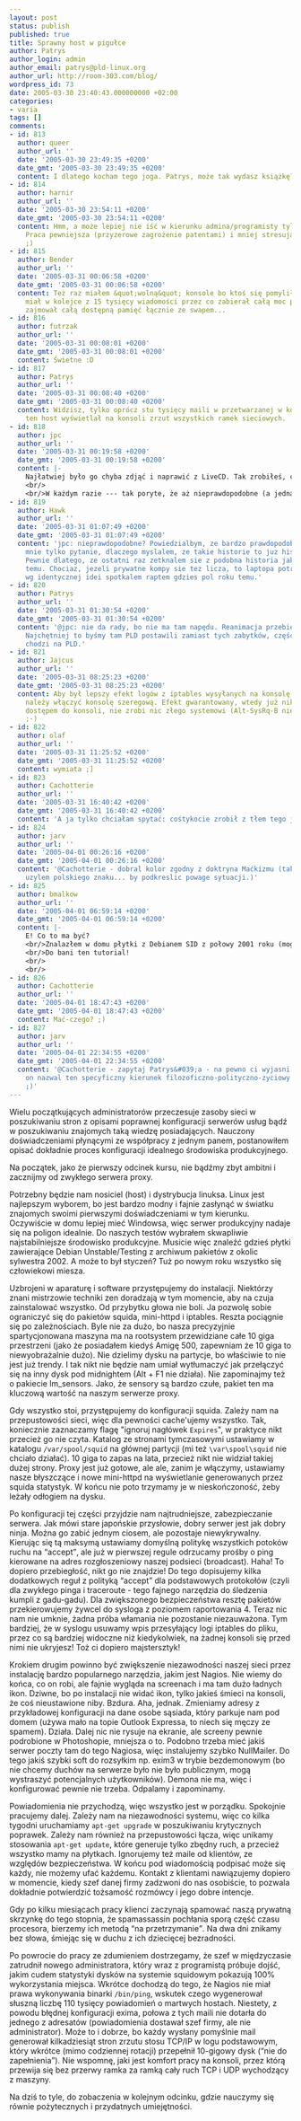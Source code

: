 ```yaml
---
layout: post
status: publish
published: true
title: Sprawny host w pigułce
author: Patrys
author_login: admin
author_email: patrys@pld-linux.org
author_url: http://room-303.com/blog/
wordpress_id: 73
date: 2005-03-30 23:40:43.000000000 +02:00
categories:
- varia
tags: []
comments:
- id: 813
  author: queer
  author_url: ''
  date: '2005-03-30 23:49:35 +0200'
  date_gmt: '2005-03-30 23:49:35 +0200'
  content: I dlatego kocham tego joga. Patrys, może tak wydasz książkę? :)
- id: 814
  author: harnir
  author_url: ''
  date: '2005-03-30 23:54:11 +0200'
  date_gmt: '2005-03-30 23:54:11 +0200'
  content: Hmm, a może lepiej nie iść w kierunku admina/programisty tylko kopać rowy?
    Praca pewniejsza (przyzerowe zagrożenie patentami) i mniej stresująca... Hmm...
    ;)
- id: 815
  author: Bender
  author_url: ''
  date: '2005-03-31 00:06:58 +0200'
  date_gmt: '2005-03-31 00:06:58 +0200'
  content: Też raz miałem &quot;wolną&quot; konsole bo ktoś się pomylił i postfix
    miał w kolejce z 15 tysięcy wiadomości przez co zabierał całą moc procesory i
    zajmował całą dostępną pamięć łącznie ze swapem...
- id: 816
  author: futrzak
  author_url: ''
  date: '2005-03-31 00:08:01 +0200'
  date_gmt: '2005-03-31 00:08:01 +0200'
  content: Świetne :D
- id: 817
  author: Patrys
  author_url: ''
  date: '2005-03-31 00:08:40 +0200'
  date_gmt: '2005-03-31 00:08:40 +0200'
  content: Widzisz, tylko oprócz stu tysięcy maili w przetwarzanej w kółko kolejce,
    ten host wyświetlał na konsoli zrzut wszystkich ramek sieciowych.
- id: 818
  author: jpc
  author_url: ''
  date: '2005-03-31 00:19:58 +0200'
  date_gmt: '2005-03-31 00:19:58 +0200'
  content: |-
    Najłatwiej było go chyba zdjąć i naprawić z LiveCD. Tak zrobiłeś, czy musieliście się dłubać inaczej? ;]
    <br/>
    <br/>W każdym razie --- tak poryte, że aż nieprawdopodobne (a jednak jakiś wewnętrzny głos podpowiada mi, że prawdziwe).
- id: 819
  author: Hawk
  author_url: ''
  date: '2005-03-31 01:07:49 +0200'
  date_gmt: '2005-03-31 01:07:49 +0200'
  content: 'jpc: nieprawdopodobne? Powiedzialbym, ze bardzo prawdopodobne. Nurtuje
    mnie tylko pytanie, dlaczego myslalem, ze takie historie to juz historia? :-)
    Pewnie dlatego, ze ostatni raz zetknalem sie z podobna historia jakies 2 lata
    temu. Chociaz, jezeli prywatne kompy sie tez licza, to laptopa potraktowanego
    wg identycznej idei spotkalem raptem gdzies pol roku temu.'
- id: 820
  author: Patrys
  author_url: ''
  date: '2005-03-31 01:30:54 +0200'
  date_gmt: '2005-03-31 01:30:54 +0200'
  content: '@jpc: nie da rady, bo nie ma tam napędu. Reanimacja przebiegła z palca.
    Najchętniej to byśmy tam PLD postawili zamiast tych zabytków, część hostów już
    chodzi na PLD.'
- id: 821
  author: Jajcus
  author_url: ''
  date: '2005-03-31 08:25:23 +0200'
  date_gmt: '2005-03-31 08:25:23 +0200'
  content: Aby był lepszy efekt logów z iptables wysyłanych na konsolę, to _koniecznie_
    należy włączyć konsolę szeregową. Efekt gwarantowany, wtedy już nikt, nawet z
    dostępem do konsoli, nie zrobi nic złego systemowi (Alt-SysRq-B nie zadziała).
    ;-)
- id: 822
  author: olaf
  author_url: ''
  date: '2005-03-31 11:25:52 +0200'
  date_gmt: '2005-03-31 11:25:52 +0200'
  content: wymiata ;]
- id: 823
  author: Cachotterie
  author_url: ''
  date: '2005-03-31 16:40:42 +0200'
  date_gmt: '2005-03-31 16:40:42 +0200'
  content: 'A ja tylko chciałam spytać: cośtykocie zrobił z tłem tego jogga?? :&gt;'
- id: 824
  author: jarv
  author_url: ''
  date: '2005-04-01 00:26:16 +0200'
  date_gmt: '2005-04-01 00:26:16 +0200'
  content: '@Cachotterie - dobral kolor zgodny z doktryna Maćkizmu (tak - wyjatkowo
    uzylem polskiego znaku... by podkreslic powage sytuacji.)'
- id: 825
  author: bmalkow
  author_url: ''
  date: '2005-04-01 06:59:14 +0200'
  date_gmt: '2005-04-01 06:59:14 +0200'
  content: |-
    E! Co to ma być?
    <br/>Znalazłem w domu płytki z Debianem SID z połowy 2001 roku (mogą być?) ale tam na żadnej nie ma setup.exe???
    <br/>Do bani ten tutorial!
    <br/>
    <br/>
- id: 826
  author: Cachotterie
  author_url: ''
  date: '2005-04-01 18:47:43 +0200'
  date_gmt: '2005-04-01 18:47:43 +0200'
  content: Mać-czego? ;)
- id: 827
  author: jarv
  author_url: ''
  date: '2005-04-01 22:34:55 +0200'
  date_gmt: '2005-04-01 22:34:55 +0200'
  content: '@Cachotterie - zapytaj Patrys&#039;a - na pewno ci wyjasni. w koncu to
    on nazwal ten specyficzny kierunek filozoficzno-polityczno-zyciowy - po imieniu...
    ;)'
---
```

<p>Wielu początkujących administratorów przeczesuje zasoby sieci w poszukiwaniu stron z opisami poprawnej konfiguracji serwerów usług bądź w poszukiwaniu znajomych taką wiedzę posiadających. Nauczony doświadczeniami płynącymi ze współpracy z jednym panem, postanowiłem opisać dokładnie proces konfiguracji idealnego środowiska produkcyjnego.</p>

<p>Na początek, jako że pierwszy odcinek kursu, nie bądźmy zbyt ambitni i zacznijmy od zwykłego serwera proxy.</p>

<p>Potrzebny będzie nam nosiciel (host) i dystrybucja linuksa. Linux jest najlepszym wyborem, bo jest bardzo modny i fajnie zasłynąć w światku znajomych swoimi pierwszymi doświadczeniami w tym kierunku. Oczywiście w domu lepiej mieć Windowsa, więc serwer produkcyjny nadaje się na poligon idealnie. Do naszych testów wybrałem skwapliwie najstabilniejsze środowisko produkcyjne. Musicie więc znaleźć gdzieś płytki zawierające Debian Unstable/Testing z archiwum pakietów z okolic sylwestra 2002. A może to był styczeń? Tuż po nowym roku wszystko się człowiekowi miesza.</p>

<p>Uzbrojeni w aparaturę i software przystępujemy do instalacji. Niektórzy znani mistrzowie techniki zen doradzają w tym momencie, aby na czuja zainstalować wszystko. Od przybytku głowa nie boli. Ja pozwolę sobie ograniczyć się do pakietów squida, mini-httpd i iptables. Reszta pociągnie się po zależnościach. Byle nie za dużo, bo nasza precyzyjnie spartycjonowana maszyna ma na rootsystem przewidziane całe 10 giga przestrzeni (jako że posiadałem kiedyś Amigę 500, zapewniam że 10 giga to niewyobrażalnie dużo). Nie dzielimy dysku na partycje, bo właściwie to nie jest już trendy. I tak nikt nie będzie nam umiał wytłumaczyć jak przełączyć się na inny dysk pod midnightem (Alt + F1 nie działa). Nie zapominajmy też o pakiecie lm_sensors. Jako, że sensory są bardzo czułe, pakiet ten ma kluczową wartość na naszym serwerze proxy.</p>

<p>Gdy wszystko stoi, przystępujemy do konfiguracji squida. Zależy nam na przepustowości sieci, więc dla pewności cache'ujemy wszystko. Tak, koniecznie zaznaczamy flagę "ignoruj nagłówek <code>Expires</code>", w praktyce nikt przecież go nie czyta. Katalog ze stronami tymczasowymi ustawiamy w katalogu <code>/var/spool/squid</code> na głównej partycji (mi też <code>\var\spool\squid</code> nie chciało działać). 10 giga to zapas na lata, przecież nikt nie widział takiej dużej strony. Proxy jest już gotowe, ale ale, zanim je włączymy, ustawiamy nasze błyszczące i nowe mini-httpd na wyświetlanie generowanych przez squida statystyk. W końcu nie poto trzymamy je w nieskończoność, żeby leżały odłogiem na dysku.</p>

<p>Po konfiguracji tej części przyjdzie nam najtrudniejsze, zabezpieczanie serwera. Jak mówi stare japońskie przysłowie, dobry serwer jest jak dobry ninja. Można go zabić jednym ciosem, ale pozostaje niewykrywalny. Kierując się tą maksymą ustawiamy domyślną politykę wszystkich potoków ruchu na <q>accept</q>, ale już w pierwszej regule odrzucamy prośby o ping kierowane na adres rozgłoszeniowy naszej podsieci (broadcast). Haha! To dopiero przebiegłość, nikt go nie znajdzie! Do tego dopisujemy kilka dodatkowych reguł z polityką <q>accept</q> dla podstawowych protokołów (czyli dla zwykłego pinga i traceroute - tego fajnego narzędzia do śledzenia kumpli z gadu-gadu). Dla zwiększonego bezpieczeństwa resztę pakietów przekierowujemy żywcel do sysloga z poziomem raportowania 4. Teraz nic nam nie umknie, żadna próba włamania nie pozostanie niezauważona. Tym bardziej, że w syslogu usuwamy wpis przesyłający logi iptables do pliku, przez co są bardziej widoczne niż kiedykolwiek, na żadnej konsoli się przed nimi nie ukryjesz! Toż ci dopiero majstersztyk!</p>

<p>Krokiem drugim powinno być zwiększenie niezawodności naszej sieci przez instalację bardzo popularnego narzędzia, jakim jest Nagios. Nie wiemy do końca, co on robi, ale fajnie wygląda na screenach i ma tam dużo ładnych ikon. Dziwne, bo po instalacji nie widać ikon, tylko jakieś śmieci na konsoli, że coś nieustawione niby. Bzdura. Aha, jednak. Zmieniamy adresy z przykładowej konfiguracji na dane osobe sąsiada, który parkuje nam pod domem (używa mało na topie Outlook Expressa, to niech się męczy ze spamem). Działa. Dalej nic nie rysuje na ekranie, ale screeny pewnie podrobione w Photoshopie, mniejsza o to. Podobno trzeba mieć jakiś serwer poczty tam do tego Nagiosa, więc instalujemy szybko NullMailer. Do tego jakiś szybki soft do rozsyłkim np. exim3 w trybie bezdemonowym (bo nie chcemy duchów na serwerze było nie było publicznym, mogą wystraszyć potencjalnych użytkowników). Demona nie ma, więc i konfigurować pewnie nie trzeba. Odpalamy i zapominamy.</p>

<p>Powiadomienia nie przychodzą, więc wszystko jest w porządku. Spokojnie pracujemy dalej. Zależy nam na niezawodności systemu, więc co kilka tygodni uruchamiamy <code>apt-get upgrade</code> w poszukiwaniu krytycznych poprawek. Zależy nam również na przepustowości łącza, więc unikamy stosowania <code>apt-get update</code>, które generuje tylko zbędny ruch, a przecież wszystko mamy na płytkach. Ignorujemy też maile od klientów, ze względów bezpieczeństwa. W końcu pod wiadomością podpisać może się każdy, nie możemy ufać każdemu. Kontakt z klientami nawiązujemy dopiero w momencie, kiedy szef danej firmy zadzwoni do nas osobiście, to pozwala dokładnie potwierdzić tożsamość rozmówcy i jego dobre intencje.</p>

<p>Gdy po kilku miesiącach pracy klienci zaczynają spamować naszą prywatną skrzynkę do tego stopnia, że spamassassin pochłania sporą część czasu procesora, bierzemy ich metodą <q>na przetrzymanie</q>. Na dwa dni znikamy bez słowa, śmiejąc się w duchu z ich dziecięcej bezradności.</p>

<p>Po powrocie do pracy ze zdumieniem dostrzegamy, że szef w międzyczasie zatrudnił nowego administratora, który wraz z programistą próbuje dojść, jakim cudem statystyki dysków na systemie squidowym pokazują 100% wykorzystania miejsca. Wkrótce dochodzą do tego, że Nagios nie miał prawa wykonywania binarki <code>/bin/ping</code>, wskutek czego wygenerował słuszną liczbę 110 tysięcy powiadomień o martwych hostach. Niestety, z powodu błędnej konfiguracji exima, połowa z tych maili nie dotarła do jednego z adresatów (powiadomienia dostawał szef firmy, ale nie administrator). Może to i dobrze, bo każdy wysłany pomyślnie mail generował kilkadziesiąt stron zrzutu stosu TCP/IP w logu podstawowym, który wkrótce (mimo codziennej rotacji) przepełnił 10-gigowy dysk (<q>nie do zapełnienia</q>). Nie wspomnę, jaki jest komfort pracy na konsoli, przez którą przewija się bez przerwy ramka za ramką cały ruch TCP i UDP wychodzący z maszyny.</p>

<p>Na dziś to tyle, do zobaczenia w kolejnym odcinku, gdzie nauczymy się równie pożytecznych i przydatnych umiejętności.</p>
